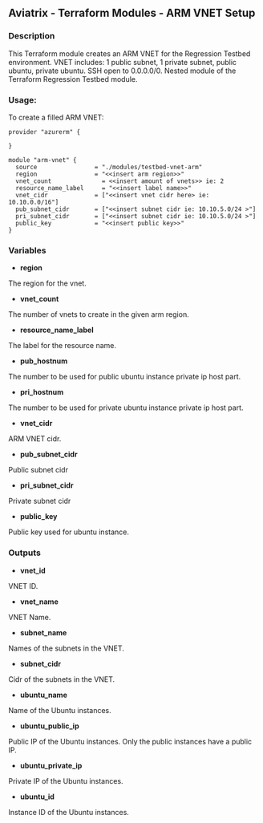 ## Aviatrix - Terraform Modules - ARM VNET Setup

### Description
This Terraform module creates an ARM VNET for the Regression Testbed environment. VNET includes: 1 public subnet, 1 private subnet, public ubuntu, private ubuntu. SSH open to 0.0.0.0/0. Nested module of the Terraform Regression Testbed module.

### Usage:
To create a filled ARM VNET:
```
provider "azurerm" {

}

module "arm-vnet" {
  source          	    = "./modules/testbed-vnet-arm"
  region                = "<<insert arm region>>"
  vnet_count	  	      = <<insert amount of vnets>> ie: 2
  resource_name_label	  = "<<insert label name>>"
  vnet_cidr        	    = ["<<insert vnet cidr here> ie: 10.10.0.0/16"]
  pub_subnet_cidr     	= ["<<insert subnet cidr ie: 10.10.5.0/24 >"]
  pri_subnet_cidr     	= ["<<insert subnet cidr ie: 10.10.5.0/24 >"]
  public_key            = "<<insert public key>>"
}
```

### Variables

- **region**

The region for the vnet.

- **vnet_count**

The number of vnets to create in the given arm region.

- **resource_name_label**

The label for the resource name.

- **pub_hostnum**

The number to be used for public ubuntu instance private ip host part.

- **pri_hostnum**

The number to be used for private ubuntu instance private ip host part.

- **vnet_cidr**

ARM VNET cidr.

- **pub_subnet_cidr**

Public subnet cidr

- **pri_subnet_cidr**

Private subnet cidr

- **public_key**

Public key used for ubuntu instance.

### Outputs

- **vnet_id**

VNET ID.

- **vnet_name**

VNET Name.

- **subnet_name**

Names of the subnets in the VNET.

- **subnet_cidr**

Cidr of the subnets in the VNET.

- **ubuntu_name**

Name of the Ubuntu instances.

- **ubuntu_public_ip**

Public IP of the Ubuntu instances. Only the public instances have a public IP.

- **ubuntu_private_ip**

Private IP of the Ubuntu instances.

- **ubuntu_id**

Instance ID of the Ubuntu instances.
